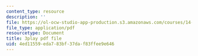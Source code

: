 ```yaml
---
content_type: resource
description: ''
file: https://ol-ocw-studio-app-production.s3.amazonaws.com/courses/14-01-principles-of-microeconomics-fall-2018/4ed11559eda783bf37daf83ffee9e646_DxXB8Q5AWvw.pdf
file_type: application/pdf
resourcetype: Document
title: 3play pdf file
uid: 4ed11559-eda7-83bf-37da-f83ffee9e646
---
```

